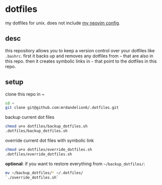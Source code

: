 # dotfiles

my dotfiles for unix. does not include [my neovim config](https://github.com/mrdandelion6/faisal.nvim).

## desc

this repository allows you to keep a version control over your dotfiles like `.bashrc`. first it backs up and removes any dotfiles from `~` that are also in this repo. then it creates symbolic links in `~` that point to the dotfiles in this repo.

## setup

clone this repo in ~
```bash
cd ~
git clone git@github.com:mrdandelion6/.dotfiles.git
```

backup current dot files
```bash
chmod u+x dotfiles/backup_dotfiles.sh
.dotfiles/backup_dotfiles.sh
```

override current dot files with symbolic link
```bash
chmod u+x dotfiles/override_dotfiles.sh
.dotfiles/override_dotfiles.sh
```

**optional**: if you want to restore everything from `~/backup_dotfiles/`:
```bash
mv ~/backup_dotfiles/* ~/.dotfiles/
`./override_dotfiles.sh`
```
